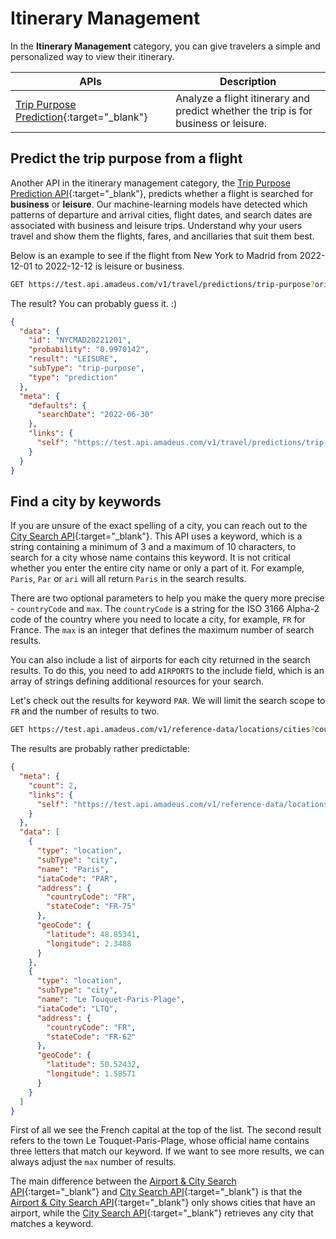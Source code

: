 # Itinerary Management

In the **Itinerary Management** category, you can give travelers a simple and personalized way to view their itinerary. 

| APIs                                                                                                                                                 | Description                                                                                                               |
|------------------------------------------------------------------------------------------------------------------------------------------------------|---------------------------------------------------------------------------------------------------------------------------|
| [Trip Purpose Prediction](https://developers.amadeus.com/self-service/category/trip/api-doc/trip-purpose-prediction/api-reference){:target="\_blank"} | Analyze a flight itinerary and predict whether the trip is for business or leisure. |


## Predict the trip purpose from a flight

Another API in the itinerary management category, the [Trip Purpose Prediction API](https://developers.amadeus.com/self-service/category/trip/api-doc/trip-purpose-prediction/api-reference){:target="\_blank"}, predicts whether a flight is searched for **business** or **leisure**. Our machine-learning models have detected which patterns of departure and arrival cities, flight dates, and search dates are associated with business and leisure trips. Understand why your users travel and show them the flights, fares, and ancillaries that suit them best.

Below is an example to see if the flight from New York to Madrid from 2022-12-01 to 2022-12-12 is leisure or business. 

```bash
GET https://test.api.amadeus.com/v1/travel/predictions/trip-purpose?originLocationCode=NYC&destinationLocationCode=MAD&departureDate=2022-12-01&returnDate=2022-12-12
```

The result? You can probably guess it. :) 

```json
{
  "data": {
    "id": "NYCMAD20221201",
    "probability": "0.9970142",
    "result": "LEISURE",
    "subType": "trip-purpose",
    "type": "prediction"
  },
  "meta": {
    "defaults": {
      "searchDate": "2022-06-30"
    },
    "links": {
      "self": "https://test.api.amadeus.com/v1/travel/predictions/trip-purpose?originLocationCode=NYC&destinationLocationCode=MAD&departureDate=2022-12-01&returnDate=2022-12-12&searchDate=2022-06-30"
    }
  }
}
```

## Find a city by keywords

If you are unsure of the exact spelling of a city, you can reach out to the [City Search API](https://developers.amadeus.com/self-service/category/trip/api-doc/city-search){:target="\_blank"}. This API uses a keyword, which is a string containing a minimum of 3 and a maximum of 10 characters, to search for a city whose name contains this keyword. It is not critical whether you enter the entire city name or only a part of it. For example, `Paris`, `Par` or `ari` will all return `Paris` in the search results.

There are two optional parameters to help you make the query more precise - `countryCode` and `max`. The `countryCode` is a string for the ISO 3166 Alpha-2 code of the country where you need to locate a city, for example, `FR` for France. The `max` is an integer that defines the maximum number of search results.

You can also include a list of airports for each city returned in the search results. To do this, you need to add `AIRPORTS` to the include field, which is an array of strings defining additional resources for your search.

Let's check out the results for keyword `PAR`. We will limit the search scope to `FR` and the number of results to two.

```bash
GET https://test.api.amadeus.com/v1/reference-data/locations/cities?countryCode=FR&keyword=PAR&max=2
```

The results are probably rather predictable:

```json
{
  "meta": {
    "count": 2,
    "links": {
      "self": "https://test.api.amadeus.com/v1/reference-data/locations/cities?countryCode=FR&keyword=PAR&max=2"
    }
  },
  "data": [
    {
      "type": "location",
      "subType": "city",
      "name": "Paris",
      "iataCode": "PAR",
      "address": {
        "countryCode": "FR",
        "stateCode": "FR-75"
      },
      "geoCode": {
        "latitude": 48.85341,
        "longitude": 2.3488
      }
    },
    {
      "type": "location",
      "subType": "city",
      "name": "Le Touquet-Paris-Plage",
      "iataCode": "LTQ",
      "address": {
        "countryCode": "FR",
        "stateCode": "FR-62"
      },
      "geoCode": {
        "latitude": 50.52432,
        "longitude": 1.58571
      }
    }
  ]
}
```

First of all we see the French capital at the top of the list. The second result refers to the town Le Touquet-Paris-Plage, whose official name contains three letters that match our keyword. If we want to see more results, we can always adjust the `max` number of results.

The main difference between the [Airport & City Search API](https://developers.amadeus.com/self-service/category/air/api-doc/airport-and-city-search){:target="\_blank"} and [City Search API](https://developers.amadeus.com/self-service/category/trip/api-doc/city-search){:target="\_blank"} is that the [Airport & City Search API](https://developers.amadeus.com/self-service/category/air/api-doc/airport-and-city-search){:target="\_blank"} only shows cities that have an airport, while the [City Search API](https://developers.amadeus.com/self-service/category/trip/api-doc/city-search){:target="\_blank"} retrieves any city that matches a keyword.
